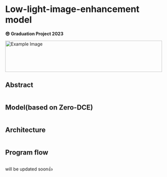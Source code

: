 # Low-light-image-enhancement model
**😎 Graduation Project 2023**

<img src="https://github.com/versatile0010/Low-light-image-enhancement/assets/96612168/4ce2665e-e55c-46f1-bab4-d76f2636180d" alt="Example Image" width="500" height="100">


## Abstract
```

```
## Model(based on Zero-DCE)
```

```
## Architecture
```

```

## Program flow
```

```

will be updated soon👍


